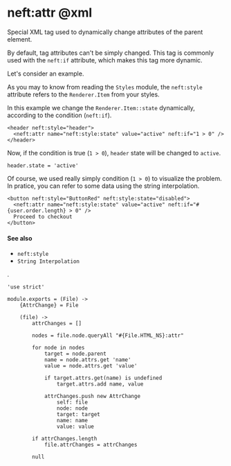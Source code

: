 neft:attr @xml
==============

Special XML tag used to dynamically change attributes of the parent element.

By default, tag attributes can't be simply changed. This tag is commonly used with
the `neft:if` attribute, which makes this tag more dynamic.

Let's consider an example.

As you may to know from reading the `Styles` module, the `neft:style` attribute
refers to the `Renderer.Item` from your styles.

In this example we change the `Renderer.Item::state` dynamically, according to the
condition (`neft:if`).

```
<header neft:style="header">
  <neft:attr name="neft:style:state" value="active" neft:if="1 > 0" />
</header>
```

Now, if the condition is true (`1 > 0`), `header` state will be changed to `active`.

```
header.state = 'active'
```

Of course, we used really simply condition (`1 > 0`) to visualize the problem.
In pratice, you can refer to some data using the string interpolation.

```
<button neft:style="ButtonRed" neft:style:state="disabled">
  <neft:attr name="neft:style:state" value="active" neft:if="#{user.order.length} > 0" />
  Proceed to checkout
</button>
```

#### See also

- `neft:style`
- `String Interpolation`

.

	'use strict'

	module.exports = (File) ->
		{AttrChange} = File

		(file) ->
			attrChanges = []

			nodes = file.node.queryAll "#{File.HTML_NS}:attr"

			for node in nodes
				target = node.parent
				name = node.attrs.get 'name'
				value = node.attrs.get 'value'

				if target.attrs.get(name) is undefined
					target.attrs.add name, value

				attrChanges.push new AttrChange
					self: file
					node: node
					target: target
					name: name
					value: value

			if attrChanges.length
				file.attrChanges = attrChanges

			null